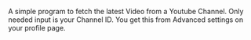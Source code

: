 A simple program to fetch the latest  Video from a Youtube Channel. 
Only needed input is your Channel ID.
You get this from Advanced settings on your profile page.
